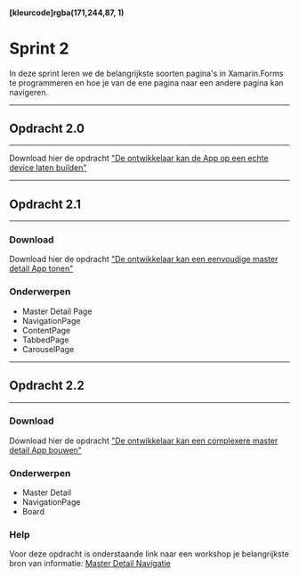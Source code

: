 #### [kleurcode]rgba(171,244,87, 1)

# Sprint 2

In deze sprint leren we de belangrijkste soorten pagina's in Xamarin.Forms te programmeren en hoe je van de ene pagina naar een andere pagina kan navigeren.

---
## Opdracht 2.0
---

Download hier de opdracht <a href="https://elo.kw1c.nl/CMS/Studie/811%20ICT-Academie/811%20VakkenInhoud/%5BB.29%20INFi%5D%20Informatica%20instructie/25187%20Applicatie-%20en%20mediaontwikkelaar/Periode%2009/Productie/02.%20Opdrachten/Sprint2/Testen%20op%20een%20fysieke%20device.pdf">"De ontwikkelaar kan de App op een echte device laten builden"</a>


---
## Opdracht 2.1
---

### Download
Download hier de opdracht <a href='https://elo.kw1c.nl/CMS/Studie/811%20ICT-Academie/811%20VakkenInhoud/%5BB.29%20INFi%5D%20Informatica%20instructie/25187%20Applicatie-%20en%20mediaontwikkelaar/Periode%2009/Productie/02.%20Opdrachten/Sprint2/Opdracht21MasterDetail.pptx'>"De ontwikkelaar kan een eenvoudige master detail App tonen"</a>


### Onderwerpen
* Master Detail Page
* NavigationPage
* ContentPage
* TabbedPage
* CarouselPage

---
## Opdracht 2.2
---

### Download
Download hier de opdracht <a href='linkjekomtzonog'>"De ontwikkelaar kan een complexere master detail App bouwen"</a>

### Onderwerpen
* Master Detail
* NavigationPage
* Board

### Help
Voor deze opdracht is onderstaande link naar een workshop je belangrijkste bron van informatie:
<a href='https://docs.microsoft.com/en-us/learn/modules/display-relationships-in-xamarin-forms-with-master-detail-navigation/' target='_new'>Master Detail Navigatie</a>


